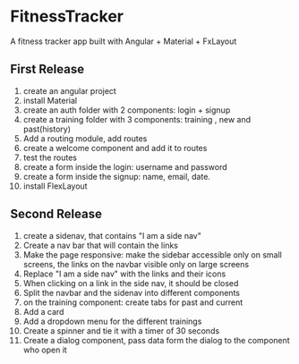 # FitnessTracker

A fitness tracker app built with Angular + Material + FxLayout
## First Release
1. create an angular project 
2. install Material
3. create an auth folder with 2 components: login + signup
4. create a training folder with 3 components: training , new and past(history)
5. Add a routing module, add routes
6. create a welcome component and add it to routes
7. test the routes
8. create a form inside the login: username and password
9. create a form inside the signup: name, email, date.
10. install FlexLayout



## Second Release
1. create a sidenav, that contains "I am a side nav" 
2. Create a nav bar that will contain the links
3. Make the page responsive:
make the sidebar accessible only on small screens, 
the links on the navbar visible only on large screens
4. Replace "I am a side nav" with the links and their icons
5. When clicking on a link in the side nav, it should be closed
6. Split the navbar and the sidenav into different components
7. on the training component: create tabs for past and current
8. Add a card
9. Add a dropdown menu for the different trainings
10. Create a spinner and tie it with a timer of 30 seconds
11. Create a dialog component, pass data form the dialog to the component who open it

